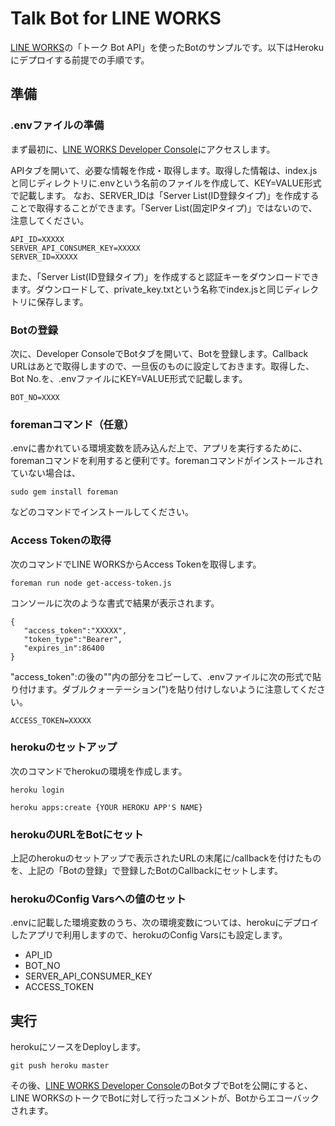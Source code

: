 # Talk Bot for LINE WORKS

[LINE WORKS](https://line.worksmobile.com/)の「トーク Bot API」を使ったBotのサンプルです。以下はHerokuにデプロイする前提での手順です。

## 準備
### .envファイルの準備
まず最初に、[LINE WORKS Developer Console](https://developers.worksmobile.com/jp/console)にアクセスします。

APIタブを開いて、必要な情報を作成・取得します。取得した情報は、index.jsと同じディレクトリに.envという名前のファイルを作成して、KEY=VALUE形式で記載します。
なお、SERVER_IDは「Server List(ID登録タイプ)」を作成することで取得することができます。「Server List(固定IPタイプ)」ではないので、注意してください。

```
API_ID=XXXXX
SERVER_API_CONSUMER_KEY=XXXXX
SERVER_ID=XXXXX
```

また、「Server List(ID登録タイプ)」を作成すると認証キーをダウンロードできます。ダウンロードして、private_key.txtという名称でindex.jsと同じディレクトリに保存します。

### Botの登録

次に、Developer ConsoleでBotタブを開いて、Botを登録します。Callback URLはあとで取得しますので、一旦仮のものに設定しておきます。取得した、Bot No.を、.envファイルにKEY=VALUE形式で記載します。

```
BOT_NO=XXXX
```

### foremanコマンド（任意）
.envに書かれている環境変数を読み込んだ上で、アプリを実行するために、foremanコマンドを利用すると便利です。foremanコマンドがインストールされていない場合は、

`sudo gem install foreman`

などのコマンドでインストールしてください。

### Access Tokenの取得
次のコマンドでLINE WORKSからAccess Tokenを取得します。

`foreman run node get-access-token.js`


コンソールに次のような書式で結果が表示されます。

```
{
   "access_token":"XXXXX",
   "token_type":"Bearer",
   "expires_in":86400
}
```

"access_token":の後の""内の部分をコピーして、.envファイルに次の形式で貼り付けます。ダブルクォーテーション(")を貼り付けしないように注意してください。

```
ACCESS_TOKEN=XXXXX
```

### herokuのセットアップ
次のコマンドでherokuの環境を作成します。

`heroku login`

`heroku apps:create {YOUR HEROKU APP'S NAME}`

### herokuのURLをBotにセット
上記のherokuのセットアップで表示されたURLの末尾に/callbackを付けたものを、上記の「Botの登録」で登録したBotのCallbackにセットします。

### herokuのConfig Varsへの値のセット
.envに記載した環境変数のうち、次の環境変数については、herokuにデプロイしたアプリで利用しますので、herokuのConfig Varsにも設定します。

* API_ID
* BOT_NO
* SERVER_API_CONSUMER_KEY
* ACCESS_TOKEN

## 実行
herokuにソースをDeployします。

`git push heroku master`

その後、[LINE WORKS Developer Console](https://developers.worksmobile.com/jp/console)のBotタブでBotを公開にすると、LINE WORKSのトークでBotに対して行ったコメントが、Botからエコーバックされます。





